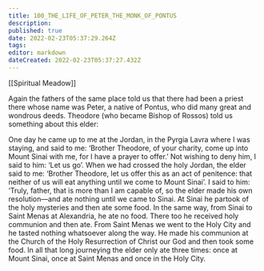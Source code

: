 ```yaml
---
title: 100_THE_LIFE_OF_PETER_THE_MONK_OF_PONTUS
description: 
published: true
date: 2022-02-23T05:37:29.264Z
tags: 
editor: markdown
dateCreated: 2022-02-23T05:37:27.432Z
---
```


[[Spiritual Meadow]]
 
Again the fathers of the same place told us that there had been a priest there whose name was Peter, a native of Pontus, who did many great and wondrous deeds. Theodore (who became Bishop of Rossos) told us something about this elder:  
 
One day he came up to me at the Jordan, in the Pyrgia Lavra where I was staying, and said to me: ‘Brother Theodore, of your charity, come up into Mount Sinai with me, for I have a prayer to offer.’ Not wishing to deny him, I said to him: ‘Let us go’. When we had crossed the holy Jordan, the elder said to me: ‘Brother Theodore, let us offer this as an act of penitence: that neither of us will eat anything until we come to Mount Sinai’. I said to him: ‘Truly, father, that is more than I am capable of, so the elder made his own resolution—and ate nothing until we came to Sinai. At Sinai he partook of the holy mysteries and then ate some food. In the same way, from Sinai to Saint Menas at Alexandria, he ate no food. There too he received holy communion and then ate. From Saint Menas we went to the Holy City and he tasted nothing whatsoever along the way. He made his communion at the Church of the Holy Resurrection of Christ our God and then took some food. In all that long journeying the elder only ate three times: once at Mount Sinai, once at Saint Menas and once in the Holy City.
